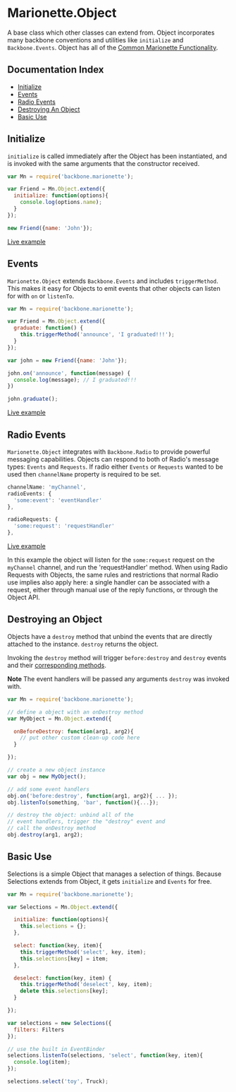 # Marionette.Object

A base class which other classes can extend from.
Object incorporates many backbone conventions and utilities
like `initialize` and `Backbone.Events`.
Object has all of the [Common Marionette Functionality](./common.md).

## Documentation Index

* [Initialize](#initialize)
* [Events](#events)
* [Radio Events](#radio-events)
* [Destroying An Object](#destroying-an-object)
* [Basic Use](#basic-use)

## Initialize
`initialize` is called immediately after the Object has been instantiated,
and is invoked with the same arguments that the constructor received.

```javascript
var Mn = require('backbone.marionette');

var Friend = Mn.Object.extend({
  initialize: function(options){
    console.log(options.name);
  }
});

new Friend({name: 'John'});
```

[Live example](https://jsfiddle.net/marionettejs/1ytrwyog/)

## Events
`Marionette.Object` extends `Backbone.Events` and includes `triggerMethod`.
This makes it easy for Objects to emit events that other objects can listen for
with `on` or `listenTo`.

```javascript
var Mn = require('backbone.marionette');

var Friend = Mn.Object.extend({
  graduate: function() {
    this.triggerMethod('announce', 'I graduated!!!');
  }
});

var john = new Friend({name: 'John'});

john.on('announce', function(message) {
  console.log(message); // I graduated!!!
})

john.graduate();
```

[Live example](https://jsfiddle.net/marionettejs/cd0dodwr/)

## Radio Events
`Marionette.Object` integrates with `Backbone.Radio` to provide powerful messaging capabilities.
Objects can respond to both of Radio's message types: `Events` and `Requests`.
If radio either `Events` or `Requests` wanted to be used then `channelName` property is required to be set.

```javascript
channelName: 'myChannel',
radioEvents: {
  'some:event': 'eventHandler'
},

radioRequests: {
  'some:request': 'requestHandler'
},
```

[Live example](https://jsfiddle.net/marionettejs/3seo87o1/)

In this example the object will listen for the `some:request` request on the `myChannel` channel, and run the 'requestHandler' method.  When using Radio Requests with Objects, the same rules and restrictions that normal Radio use implies also apply here: a single handler can be associated with a request, either through manual use of the reply functions, or through the Object API.

## Destroying an Object

Objects have a `destroy` method that unbind the events that are directly attached to the
instance. `destroy` returns the object.

Invoking the `destroy` method will trigger `before:destroy` and `destroy` events and their [corresponding methods](./marionette.functions.md#marionettetriggermethod).

**Note** The event handlers will be passed any arguments `destroy` was invoked with.

```javascript
var Mn = require('backbone.marionette');

// define a object with an onDestroy method
var MyObject = Mn.Object.extend({

  onBeforeDestroy: function(arg1, arg2){
    // put other custom clean-up code here
  }

});

// create a new object instance
var obj = new MyObject();

// add some event handlers
obj.on('before:destroy', function(arg1, arg2){ ... });
obj.listenTo(something, 'bar', function(){...});

// destroy the object: unbind all of the
// event handlers, trigger the "destroy" event and
// call the onDestroy method
obj.destroy(arg1, arg2);
```

## Basic Use

Selections is a simple Object that manages a selection of things.
Because Selections extends from Object, it gets `initialize` and `Events`
for free.

```javascript
var Mn = require('backbone.marionette');

var Selections = Mn.Object.extend({

  initialize: function(options){
    this.selections = {};
  },

  select: function(key, item){
    this.triggerMethod('select', key, item);
    this.selections[key] = item;
  },

  deselect: function(key, item) {
    this.triggerMethod('deselect', key, item);
    delete this.selections[key];
  }

});

var selections = new Selections({
  filters: Filters
});

// use the built in EventBinder
selections.listenTo(selections, 'select', function(key, item){
  console.log(item);
});

selections.select('toy', Truck);
```
